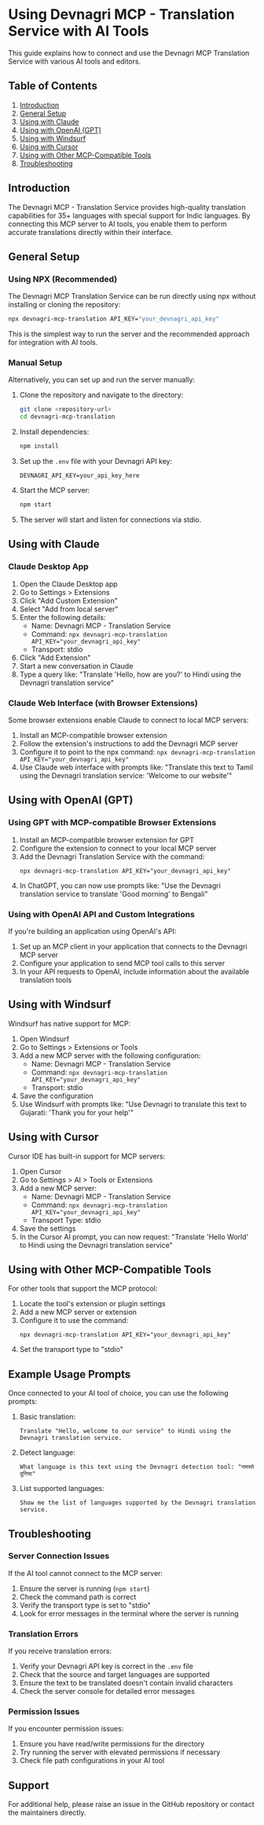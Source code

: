 # Using Devnagri MCP - Translation Service with AI Tools

This guide explains how to connect and use the Devnagri MCP Translation Service with various AI tools and editors.

## Table of Contents

1. [Introduction](#introduction)
2. [General Setup](#general-setup)
3. [Using with Claude](#using-with-claude)
4. [Using with OpenAI (GPT)](#using-with-openai-gpt)
5. [Using with Windsurf](#using-with-windsurf)
6. [Using with Cursor](#using-with-cursor)
7. [Using with Other MCP-Compatible Tools](#using-with-other-mcp-compatible-tools)
8. [Troubleshooting](#troubleshooting)

## Introduction

The Devnagri MCP - Translation Service provides high-quality translation capabilities for 35+ languages with special support for Indic languages. By connecting this MCP server to AI tools, you enable them to perform accurate translations directly within their interface.

## General Setup

### Using NPX (Recommended)

The Devnagri MCP Translation Service can be run directly using npx without installing or cloning the repository:

```bash
npx devnagri-mcp-translation API_KEY="your_devnagri_api_key"
```

This is the simplest way to run the server and the recommended approach for integration with AI tools.

### Manual Setup

Alternatively, you can set up and run the server manually:

1. Clone the repository and navigate to the directory:
   ```bash
   git clone <repository-url>
   cd devnagri-mcp-translation
   ```

2. Install dependencies:
   ```bash
   npm install
   ```

3. Set up the `.env` file with your Devnagri API key:
   ```
   DEVNAGRI_API_KEY=your_api_key_here
   ```

4. Start the MCP server:
   ```bash
   npm start
   ```

5. The server will start and listen for connections via stdio.

## Using with Claude

### Claude Desktop App

1. Open the Claude Desktop app
2. Go to Settings > Extensions
3. Click "Add Custom Extension"
4. Select "Add from local server"
5. Enter the following details:
   - Name: Devnagri MCP - Translation Service
   - Command: `npx devnagri-mcp-translation API_KEY="your_devnagri_api_key"`
   - Transport: stdio
6. Click "Add Extension"
7. Start a new conversation in Claude
8. Type a query like: "Translate 'Hello, how are you?' to Hindi using the Devnagri translation service"

### Claude Web Interface (with Browser Extensions)

Some browser extensions enable Claude to connect to local MCP servers:

1. Install an MCP-compatible browser extension
2. Follow the extension's instructions to add the Devnagri MCP server
3. Configure it to point to the npx command: `npx devnagri-mcp-translation API_KEY="your_devnagri_api_key"`
4. Use Claude web interface with prompts like: "Translate this text to Tamil using the Devnagri translation service: 'Welcome to our website'"

## Using with OpenAI (GPT)

### Using GPT with MCP-compatible Browser Extensions

1. Install an MCP-compatible browser extension for GPT
2. Configure the extension to connect to your local MCP server
3. Add the Devnagri Translation Service with the command:
   ```
   npx devnagri-mcp-translation API_KEY="your_devnagri_api_key"
   ```
4. In ChatGPT, you can now use prompts like: "Use the Devnagri translation service to translate 'Good morning' to Bengali"

### Using with OpenAI API and Custom Integrations

If you're building an application using OpenAI's API:

1. Set up an MCP client in your application that connects to the Devnagri MCP server
2. Configure your application to send MCP tool calls to this server
3. In your API requests to OpenAI, include information about the available translation tools

## Using with Windsurf

Windsurf has native support for MCP:

1. Open Windsurf
2. Go to Settings > Extensions or Tools
3. Add a new MCP server with the following configuration:
   - Name: Devnagri MCP - Translation Service
   - Command: `npx devnagri-mcp-translation API_KEY="your_devnagri_api_key"`
   - Transport: stdio
4. Save the configuration
5. Use Windsurf with prompts like: "Use Devnagri to translate this text to Gujarati: 'Thank you for your help'"

## Using with Cursor

Cursor IDE has built-in support for MCP servers:

1. Open Cursor
2. Go to Settings > AI > Tools or Extensions
3. Add a new MCP server:
   - Name: Devnagri MCP - Translation Service
   - Command: `npx devnagri-mcp-translation API_KEY="your_devnagri_api_key"`
   - Transport Type: stdio
4. Save the settings
5. In the Cursor AI prompt, you can now request: "Translate 'Hello World' to Hindi using the Devnagri translation service"

## Using with Other MCP-Compatible Tools

For other tools that support the MCP protocol:

1. Locate the tool's extension or plugin settings
2. Add a new MCP server or extension
3. Configure it to use the command:
   ```
   npx devnagri-mcp-translation API_KEY="your_devnagri_api_key"
   ```
4. Set the transport type to "stdio"

## Example Usage Prompts

Once connected to your AI tool of choice, you can use the following prompts:

1. Basic translation:
   ```
   Translate "Hello, welcome to our service" to Hindi using the Devnagri translation service.
   ```

2. Detect language:
   ```
   What language is this text using the Devnagri detection tool: "नमस्ते दुनिया"
   ```

3. List supported languages:
   ```
   Show me the list of languages supported by the Devnagri translation service.
   ```

## Troubleshooting

### Server Connection Issues

If the AI tool cannot connect to the MCP server:

1. Ensure the server is running (`npm start`)
2. Check the command path is correct
3. Verify the transport type is set to "stdio"
4. Look for error messages in the terminal where the server is running

### Translation Errors

If you receive translation errors:

1. Verify your Devnagri API key is correct in the `.env` file
2. Check that the source and target languages are supported
3. Ensure the text to be translated doesn't contain invalid characters
4. Check the server console for detailed error messages

### Permission Issues

If you encounter permission issues:

1. Ensure you have read/write permissions for the directory
2. Try running the server with elevated permissions if necessary
3. Check file path configurations in your AI tool

## Support

For additional help, please raise an issue in the GitHub repository or contact the maintainers directly.
